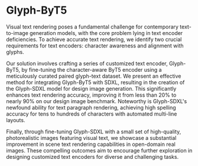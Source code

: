 # Glyph-ByT5

Visual text rendering poses a fundamental challenge for contemporary text-to-image generation models, with the core problem lying in text encoder deficiencies. To achieve accurate text rendering, we identify two crucial requirements for text encoders: character awareness and alignment with glyphs. 

Our solution involves crafting a series of customized text encoder, Glyph-ByT5, by fine-tuning the character-aware ByT5 encoder using a meticulously curated paired glyph-text dataset. We present an effective method for integrating Glyph-ByT5 with SDXL, resulting in the creation of the Glyph-SDXL model for design image generation. This significantly enhances text rendering accuracy, improving it from less than 20% to nearly 90% on our design image benchmark. Noteworthy is Glyph-SDXL's newfound ability for text paragraph rendering, achieving high spelling accuracy for tens to hundreds of characters with automated multi-line layouts. 

Finally, through fine-tuning Glyph-SDXL with a small set of high-quality, photorealistic images featuring visual text, we showcase a substantial improvement in scene text rendering capabilities in open-domain real images. These compelling outcomes aim to encourage further exploration in designing customized text encoders for diverse and challenging tasks.

